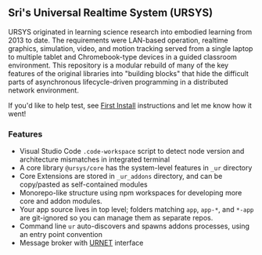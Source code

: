 ## Sri's Universal Realtime System (URSYS)

URSYS originated in learning science research into embodied learning from 2013 to date. The requirements were LAN-based operation, realtime graphics, simulation, video, and motion tracking served from a single laptop to multiple tablet and Chromebook-type devices in a guided classroom environment. This repository is a modular rebuild of many of the key features of the original libraries into "building blocks" that hide the difficult parts of asynchronous lifecycle-driven programming in a distributed network environment. 

If you'd like to help test, see [First Install](https://github.com/dsriseah/ursys/wiki/Installation) instructions and let me know how it went!

### Features

* Visual Studio Code `.code-workspace` script to detect node version and architecture mismatches in integrated terminal
* A core library `@ursys/core` has the system-level features in `_ur` directory
* Core Extensions are stored in `_ur_addons` directory, and can be copy/pasted as self-contained modules
* Monorepo-like structure using npm workspaces for developing more core and addon modules.
* Your app source lives in top level; folders matching `app`, `app-*`, and `*-app` are git-ignored so you can manage them as separate repos.
* Command line `ur` auto-discovers and spawns addons processes, using an entry point convention
* Message broker with [URNET](/https://github.com/dsriseah/ursys/wiki/URNET) interface


